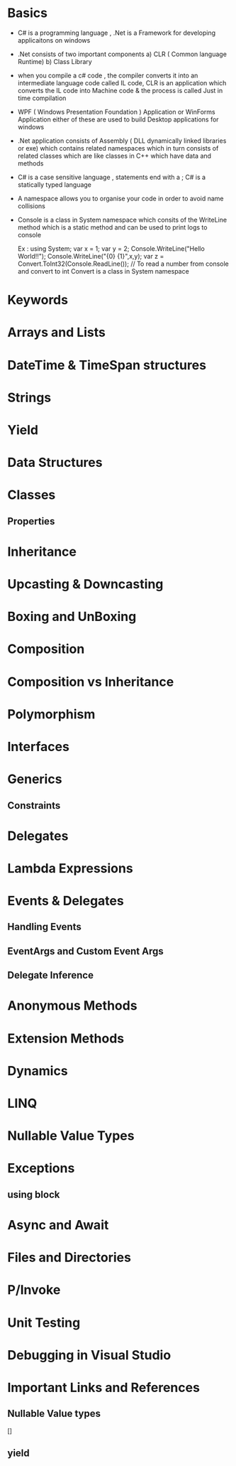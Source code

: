 # Basics
- C# is a programming language , .Net is a Framework for developing applicaitons on windows
- .Net consists of two important components
  a) CLR ( Common language Runtime)
  b) Class Library
- when you compile a c# code , the compiler converts it into an intermediate language code called IL code, CLR is an application which converts the IL code into Machine code & the process is called Just in time compilation
- WPF ( Windows Presentation Foundation ) Application or WinForms Application either of these are used to build Desktop applications for windows
- .Net application consists of Assembly ( DLL dynamically linked libraries or exe) which contains related namespaces which in turn consists of related classes which are like classes in C++ which have data and methods
- C# is a case sensitive language , statements end with a ; C# is a statically typed language
- A namespace allows you to organise your code in order to avoid name collisions
- Console is a class in System namespace which consits of the WriteLine method which is a static method and can be used to print logs to console

  Ex : using System;
        var x = 1;
        var y = 2;
        Console.WriteLine("Hello World!!");
        Console.WriteLine("{0} {1}",x,y);
       var z = Convert.ToInt32(Console.ReadLine()); // To read a number from console and convert to int  Convert is a class in System namespace
  
# Keywords
# Arrays and Lists
# DateTime & TimeSpan structures
# Strings
# Yield
# Data Structures
# Classes
## Properties
# Inheritance
# Upcasting & Downcasting 
# Boxing and UnBoxing
# Composition
# Composition vs Inheritance
# Polymorphism
# Interfaces
# Generics
## Constraints
# Delegates
# Lambda Expressions
# Events & Delegates
 ## Handling Events
 ## EventArgs and Custom Event Args
 ## Delegate Inference
# Anonymous Methods
# Extension Methods
# Dynamics
# LINQ
# Nullable Value Types
# Exceptions
  ## using block
# Async and Await
# Files and Directories
# P/Invoke
# Unit Testing
# Debugging in Visual Studio
# Important Links and References
## Nullable Value types
 []
## yield
